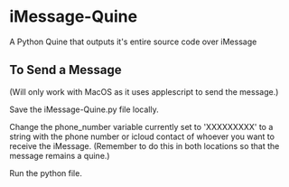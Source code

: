 # iMessage-Quine
A Python Quine that outputs it's entire source code over iMessage

## To Send a Message
(Will only work with MacOS as it uses applescript to send the message.)

Save the iMessage-Quine.py file locally.

Change the phone_number variable currently set to 'XXXXXXXXX' to a string with the phone number or icloud contact of whoever you want to receive the iMessage.
(Remember to do this in both locations so that the message remains a quine.)

Run the python file.
